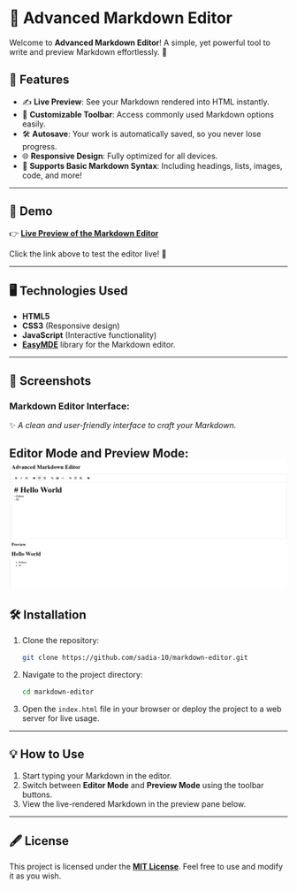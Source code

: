 # 🌟 Advanced Markdown Editor  

Welcome to **Advanced Markdown Editor**! A simple, yet powerful tool to write and preview Markdown effortlessly. 🎉

## 🚀 Features  
- ✍️ **Live Preview**: See your Markdown rendered into HTML instantly.  
- 🔖 **Customizable Toolbar**: Access commonly used Markdown options easily.  
- 🛠️ **Autosave**: Your work is automatically saved, so you never lose progress.  
- 🌐 **Responsive Design**: Fully optimized for all devices.  
- 📜 **Supports Basic Markdown Syntax**: Including headings, lists, images, code, and more!  

---

## 🔗 Demo  

👉 **[Live Preview of the Markdown Editor](https://sadia-10.github.io/markdown-editor/)**  

Click the link above to test the editor live! 🚀  

---

## 🖥️ Technologies Used  

- **HTML5**  
- **CSS3** (Responsive design)  
- **JavaScript** (Interactive functionality)  
- **[EasyMDE](https://easymde.tk/)** library for the Markdown editor.  

---

## 📸 Screenshots  

### Markdown Editor Interface:  
✨ *A clean and user-friendly interface to craft your Markdown.*  

**Editor Mode and Preview Mode:**  
![Editor Mode Screenshot](./project.png)
---

## 🛠️ Installation  

1. Clone the repository:  
   ```bash  
   git clone https://github.com/sadia-10/markdown-editor.git  
   ```  

2. Navigate to the project directory:  
   ```bash  
   cd markdown-editor  
   ```  

3. Open the `index.html` file in your browser or deploy the project to a web server for live usage.  

---

## 💡 How to Use  

1. Start typing your Markdown in the editor.  
2. Switch between **Editor Mode** and **Preview Mode** using the toolbar buttons.  
3. View the live-rendered Markdown in the preview pane below.  

---

## 🖋️ License  

This project is licensed under the **[MIT License](./license)**. Feel free to use and modify it as you wish.  
